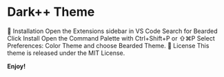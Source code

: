 # Dark++ Theme

🚀 Installation
Open the Extensions sidebar in VS Code
Search for Bearded
Click Install
Open the Command Palette with Ctrl+Shift+P or ⇧⌘P
Select Preferences: Color Theme and choose Bearded Theme.
📄 License
This theme is released under the MIT License.

**Enjoy!**
